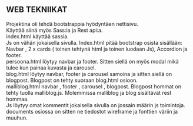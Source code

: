 ## WEB TEKNIIKAT
Projektina oli tehdä bootstrappia hyödyntäen nettisivu.\
Käyttää siinä myös Sass:ia ja Rest api:a.\
index.html käyttää sassia.\
Js on vähän jokaisella sivulla. Index.html pitää bootstrap osista sisällään: Navbar , 2 x cards ( toinen tehtynä html ja toinen luodaan Js), Accordion ja footer.\
persoona.html löytyy navbar ja footer. Sitten siellä on myös modal mikä tulee kun painaa kuvasta ja carousel.\
blog.html löytyy navbar, footer ja carousel samoina ja sitten siellä on blogpost. Blogpost on tehty suoraan blog.html osioon.\
malliblog.html navbar , footer , carousel , blogpost. Blogpost hommat on tehty tuolla malliblog.js. Molemmissa malliblog ja blog sisältävät rest hommaa.\
Js löytyy omat kommentit jokaisella sivulla on jossain määrin js toimintoja.\
documents osiossa on sitten ne tiedostot wireframe ja fonttien väriin ja muuhun.
